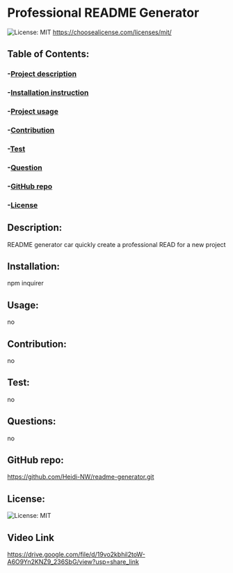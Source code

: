 # Professional README Generator

![License: MIT](https://img.shields.io/badge/License-MIT-yellow.svg)
https://choosealicense.com/licenses/mit/

## Table of Contents:
### -[Project description](#description)
### -[Installation instruction](#installation)
### -[Project usage](#usage)
### -[Contribution](#contribution)
### -[Test](#test)
### -[Question](#questions)
### -[GitHub repo](#github-repo)
### -[License](#license)

## Description:
README generator car quickly create a professional READ for a new project

## Installation:
npm inquirer

## Usage:
no

## Contribution:
no

## Test:
no

## Questions:
no

## GitHub repo:
https://github.com/Heidi-NW/readme-generator.git

## License:
![License: MIT](https://img.shields.io/badge/License-MIT-yellow.svg)

## Video Link
https://drive.google.com/file/d/19vo2kbhil2toW-A6O9Yn2KNZ9_236SbG/view?usp=share_link
 
